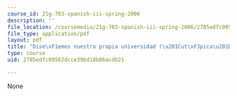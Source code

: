 ```yaml
---
course_id: 21g-703-spanish-iii-spring-2006
description: ''
file_location: /coursemedia/21g-703-spanish-iii-spring-2006/2785edfc09562dcce39bd18b86acdb21_MIT21G_703S06_uni.pdf
file_type: application/pdf
layout: pdf
title: "Dise\xF1emos nuestra propia universidad (\u201Cut\xF3pica\u201D)"
type: course
uid: 2785edfc09562dcce39bd18b86acdb21

---
```

None
